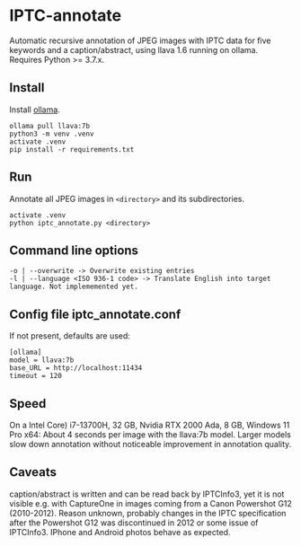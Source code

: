 # IPTC-annotate
Automatic recursive annotation of JPEG images with IPTC data for five keywords and a caption/abstract, using llava 1.6 running on ollama. Requires Python >= 3.7.x.
## Install
Install [ollama](https://ollama.com/).
```
ollama pull llava:7b
python3 -m venv .venv
activate .venv
pip install -r requirements.txt
```
## Run
Annotate all JPEG images in `<directory>` and its subdirectories.
```
activate .venv
python iptc_annotate.py <directory>
```
## Command line options
```
-o | --overwrite -> Overwrite existing entries
-l | --language <ISO 936-1 code> -> Translate English into target language. Not implememented yet.
```
## Config file iptc_annotate.conf
If not present, defaults are used:
```
[ollama]
model = llava:7b
base_URL = http://localhost:11434
timeout = 120
```
## Speed
On a Intel Core) i7-13700H, 32 GB, Nvidia RTX 2000 Ada, 8 GB, Windows 11 Pro x64: About 4 seconds per image with the llava:7b model. Larger models slow down annotation without noticeable improvement in annotation quality.

## Caveats
caption/abstract is written and can be read back by IPTCInfo3, yet it is not visible e.g. with CaptureOne in images coming from a Canon Powershot G12 (2010-2012). Reason unknown, probably changes in the IPTC specification after the Powershot G12 was discontinued in 2012 or some issue of IPTCInfo3. IPhone and Android photos behave as expected.
